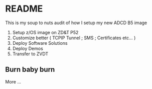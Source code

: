 # README

This is my soup to nuts audit of how I setup my new ADCD B5 image

1. Setup z/OS image on ZD&T P52
2. Customize better ( TCPIP Tunnel ; SMS ; Certificates etc... )
3. Deploy Software Solutions
4. Deploy Demos
5. Transfer to ZVDT

## Burn baby burn

More ...
